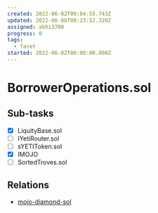 ```yaml
---
created: 2022-06-02T09:04:55.743Z
updated: 2022-06-06T08:23:52.320Z
assigned: abhi3700
progress: 0
tags:
  - facet
started: 2022-06-02T00:00:00.000Z
---
```


# BorrowerOperations.sol

## Sub-tasks

- [x] LiquityBase.sol
- [ ] IYetiRouter.sol
- [ ] sYETIToken.sol
- [x] IMOJO
- [ ] SortedTroves.sol

## Relations

- [mojo-diamond-sol](mojo-diamond-sol.md)
